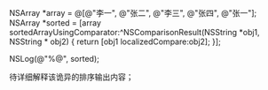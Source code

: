 NSArray *array = @[@"李一", @"张二", @"李三", @"张四", @"张一"];
NSArray *sorted =
[array sortedArrayUsingComparator:^NSComparisonResult(NSString *obj1, NSString * obj2) {
    return [obj1 localizedCompare:obj2];
}];

NSLog(@"%@", sorted);

待详细解释该诡异的排序输出内容；
